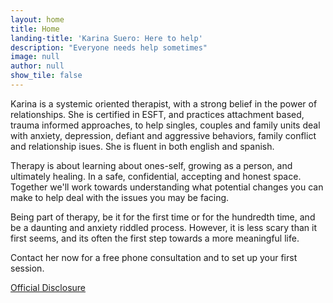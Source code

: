 ```yaml
---
layout: home
title: Home
landing-title: 'Karina Suero: Here to help'
description: "Everyone needs help sometimes"
image: null
author: null
show_tile: false
---
```



Karina is a systemic oriented therapist,  with a strong belief in the power of relationships. She is certified in ESFT, and practices attachment based, trauma informed approaches, to help singles, couples and family units  deal with anxiety, depression, defiant and aggressive behaviors, family conflict and relationship isues. She is fluent in both english and spanish.

Therapy is about learning about ones-self, growing as a person, and ultimately healing. In a safe, confidential, accepting and honest space. Together we'll work towards understanding what potential changes you can make to help deal with the issues you may be facing. 

Being part of therapy, be it for the first time or for the hundredth time, and be a daunting and anxiety riddled process. However, it is less scary than it first seems, and its often the first step towards a more meaningful life. 

Contact her now for a free phone consultation and to set up your first session. 

<!-- Professional verification provided by Psychology Today --> 
<a href="https://www.psychologytoday.com/profile/720122" class="sx-verified-seal"></a> 
<script type="text/javascript" src="https://member.psychologytoday.com/verified-seal.js" data-badge="13" data-id="720122" data-code="aHR0cHM6Ly93d3cucHN5Y2hvbG9neXRvZGF5LmNvbS9hcGkvdmVyaWZpZWQtc2VhbC9zZWFscy9bQkFER0VdL3Byb2ZpbGUvW1BST0ZJTEVfSURdP2NhbGxiYWNrPXN4Y2FsbGJhY2s="></script> 
<!-- End Verification -->

<a href="https://docs.google.com/document/d/1B6LcsS7DaftmEB7kRcwc5A4BDMX4pE9V/edit?usp=sharing&ouid=112256765262151055539&rtpof=true&sd=true"> Official Disclosure </a>

